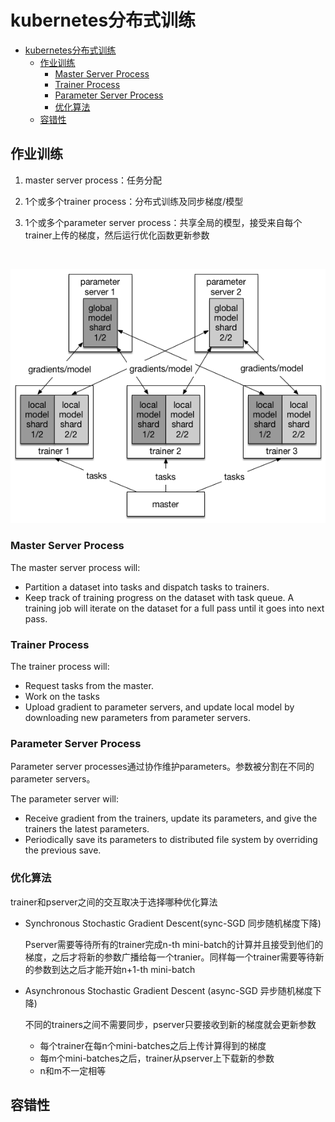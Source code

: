# kubernetes分布式训练

* [kubernetes分布式训练](#kubernetes分布式训练)
    * [作业训练](#作业训练)
        * [Master Server Process](#master-server-process)
        * [Trainer Process](#trainer-process)
        * [Parameter Server Process](#parameter-server-process)
        * [优化算法](#优化算法)
    * [容错性](#容错性)

## 作业训练

1. master server process：任务分配

2. 1个或多个trainer process：分布式训练及同步梯度/模型

3. 1个或多个parameter server process：共享全局的模型，接受来自每个trainer上传的梯度，然后运行优化函数更新参数

  ​

  ![Alt text](./pic/paddle-model-sharding.png?raw=true "Title")




### Master Server Process

The master server process will:

- Partition a dataset into tasks and dispatch tasks to trainers.
- Keep track of training progress on the dataset with task queue. A training job will iterate on the dataset for a full pass until it goes into next pass.

### Trainer Process

The trainer process will:

- Request tasks from the master.
- Work on the tasks
- Upload gradient to parameter servers, and update local model by downloading new parameters from parameter servers.

### Parameter Server Process

Parameter server processes通过协作维护parameters。参数被分割在不同的parameter servers。

The parameter server will:

- Receive gradient from the trainers, update its parameters, and give the trainers the latest parameters.
- Periodically save its parameters to distributed file system by overriding the previous save.

### 优化算法

trainer和pserver之间的交互取决于选择哪种优化算法

- Synchronous Stochastic Gradient Descent(sync-SGD 同步随机梯度下降)

  Pserver需要等待所有的trainer完成n-th mini-batch的计算并且接受到他们的梯度，之后才将新的参数广播给每一个tranier。同样每一个trainer需要等待新的参数到达之后才能开始n+1-th mini-batch

- Asynchronous Stochastic Gradient Descent (async-SGD 异步随机梯度下降)

  不同的trainers之间不需要同步，pserver只要接收到新的梯度就会更新参数

  - 每个trainer在每n个mini-batches之后上传计算得到的梯度
  - 每m个mini-batches之后，trainer从pserver上下载新的参数
  - n和m不一定相等

## 容错性


